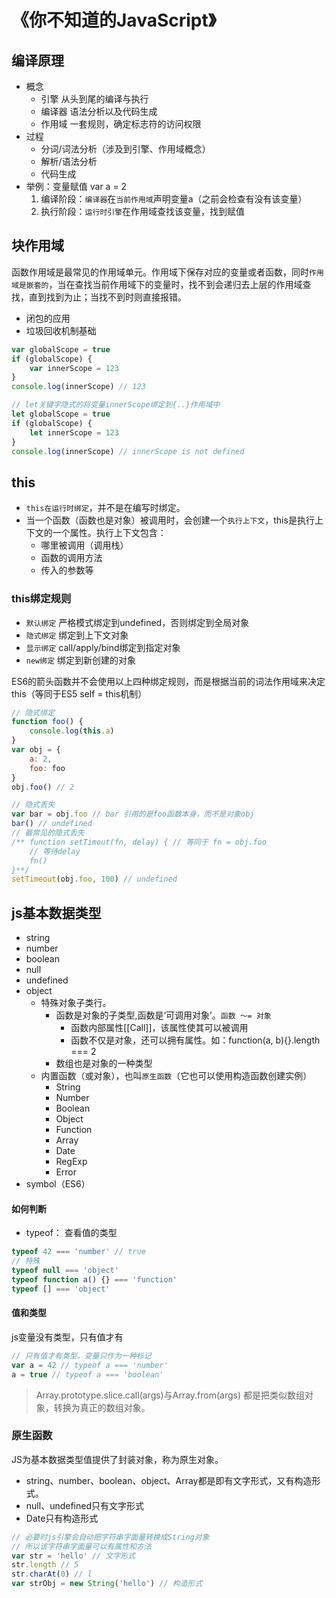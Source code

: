 # 《你不知道的JavaScript》

## 编译原理
* 概念
    * 引擎 从头到尾的编译与执行
    * 编译器 语法分析以及代码生成
    * 作用域 一套规则，确定标志符的访问权限
* 过程
    * 分词/词法分析（涉及到引擎、作用域概念）
    * 解析/语法分析
    * 代码生成
* 举例：变量赋值 var a = 2
    1. 编译阶段：`编译器`在`当前作用域`声明变量a（之前会检查有没有该变量）
    2. 执行阶段：`运行时引擎`在作用域查找该变量，找到赋值

## 块作用域

函数作用域是最常见的作用域单元。作用域下保存对应的变量或者函数，同时`作用域是嵌套的`，当在查找当前作用域下的变量时，找不到会递归去上层的作用域查找，直到找到为止；当找不到时则直接报错。

* 闭包的应用
* 垃圾回收机制基础

``` js
var globalScope = true
if (globalScope) {
    var innerScope = 123
}
console.log(innerScope) // 123
```

``` js
// let关键字隐式的将变量innerScope绑定到{..}作用域中
let globalScope = true
if (globalScope) {
    let innerScope = 123
}
console.log(innerScope) // innerScope is not defined
```

## this

* `this在运行时绑定`，并不是在编写时绑定。
* 当一个函数（函数也是对象）被调用时，会创建一个`执行上下文`，this是执行上下文的一个属性。执行上下文包含：
    * 哪里被调用（调用栈）
    * 函数的调用方法
    * 传入的参数等

### this绑定规则

* `默认绑定` 严格模式绑定到undefined，否则绑定到全局对象
* `隐式绑定` 绑定到上下文对象
* `显示绑定` call/apply/bind绑定到指定对象
* `new绑定` 绑定到新创建的对象

ES6的箭头函数并不会使用以上四种绑定规则，而是根据当前的词法作用域来决定this（等同于ES5 self = this机制）

``` js
// 隐式绑定
function foo() {
    console.log(this.a)
}
var obj = {
    a: 2,
    foo: foo
}
obj.foo() // 2

// 隐式丢失
var bar = obj.foo // bar 引用的是foo函数本身，而不是对象obj
bar() // undefined
// 最常见的隐式丢失
/** function setTimout(fn, delay) { // 等同于 fn = obj.foo
    // 等待delay
    fn()
}**/
setTimeout(obj.foo, 100) // undefined
```

## js基本数据类型

* string
* number
* boolean
* null
* undefined
* object
    * 特殊对象子类行。
        * 函数是对象的子类型,函数是‘可调用对象’。`函数 ～= 对象`
            * 函数内部属性[[Call]]，该属性使其可以被调用
            * 函数不仅是对象，还可以拥有属性。如：function(a, b){}.length === 2
        * 数组也是对象的一种类型
    * 内置函数（或对象），也叫`原生函数`（它也可以使用构造函数创建实例）
        * String
        * Number
        * Boolean
        * Object
        * Function
        * Array
        * Date
        * RegExp
        * Error
* symbol（ES6）

#### 如何判断
* typeof： 查看值的类型
``` js
typeof 42 === 'number' // true
// 特殊
typeof null === 'object'
typeof function a() {} === 'function'
typeof [] === 'object'
```

#### 值和类型
js变量没有类型，只有值才有
``` js
// 只有值才有类型。变量只作为一种标记
var a = 42 // typeof a === 'number'
a = true // typeof a === 'boolean'
```

> Array.prototype.slice.call(args)与Array.from(args) 都是把类似数组对象，转换为真正的数组对象。

### 原生函数
JS为基本数据类型值提供了封装对象，称为原生对象。
* string、number、boolean、object、Array都是即有文字形式，又有构造形式。
* null、undefined只有文字形式
* Date只有构造形式

``` js
// 必要时js引擎会自动把字符串字面量转换成String对象
// 所以该字符串字面量可以有属性和方法
var str = 'hello' // 文字形式
str.length // 5
str.charAt(0) // l
var strObj = new String('hello') // 构造形式
```